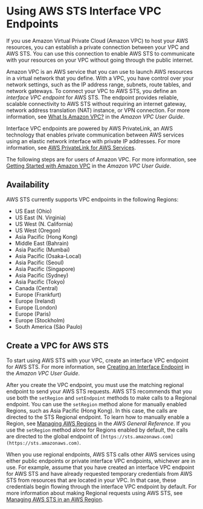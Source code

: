 # Using AWS STS Interface VPC Endpoints<a name="id_credentials_sts_vpce"></a>

If you use Amazon Virtual Private Cloud \(Amazon VPC\) to host your AWS resources, you can establish a private connection between your VPC and AWS STS\. You can use this connection to enable AWS STS to communicate with your resources on your VPC without going through the public internet\.

Amazon VPC is an AWS service that you can use to launch AWS resources in a virtual network that you define\. With a VPC, you have control over your network settings, such as the IP address range, subnets, route tables, and network gateways\. To connect your VPC to AWS STS, you define an *interface VPC endpoint* for AWS STS\. The endpoint provides reliable, scalable connectivity to AWS STS without requiring an internet gateway, network address translation \(NAT\) instance, or VPN connection\. For more information, see [What Is Amazon VPC?](https://docs.aws.amazon.com/vpc/latest/userguide/VPC_Introduction.html) in the *Amazon VPC User Guide*\.

Interface VPC endpoints are powered by AWS PrivateLink, an AWS technology that enables private communication between AWS services using an elastic network interface with private IP addresses\. For more information, see [AWS PrivateLink for AWS Services](https://docs.aws.amazon.com/vpc/latest/userguide/vpce-interface.html)\.

The following steps are for users of Amazon VPC\. For more information, see [Getting Started with Amazon VPC](https://docs.aws.amazon.com/vpc/latest/userguide/GetStarted.html) in the *Amazon VPC User Guide*\.

## Availability<a name="id_credentials_sts_vpce_availability"></a>

AWS STS currently supports VPC endpoints in the following Regions:
+ US East \(Ohio\)
+ US East \(N\. Virginia\)
+ US West \(N\. California\)
+ US West \(Oregon\)
+ Asia Pacific \(Hong Kong\)
+ Middle East \(Bahrain\)
+ Asia Pacific \(Mumbai\)
+ Asia Pacific \(Osaka\-Local\)
+ Asia Pacific \(Seoul\)
+ Asia Pacific \(Singapore\)
+ Asia Pacific \(Sydney\)
+ Asia Pacific \(Tokyo\)
+ Canada \(Central\)
+ Europe \(Frankfurt\)
+ Europe \(Ireland\)
+ Europe \(London\)
+ Europe \(Paris\)
+ Europe \(Stockholm\)
+ South America \(São Paulo\)

## Create a VPC for AWS STS<a name="id_credentials_sts_vpce_create"></a>

To start using AWS STS with your VPC, create an interface VPC endpoint for AWS STS\. For more information, see [Creating an Interface Endpoint](https://docs.aws.amazon.com/vpc/latest/userguide/vpce-interface.html) in the *Amazon VPC User Guide*\.

After you create the VPC endpoint, you must use the matching regional endpoint to send your AWS STS requests\. AWS STS recommends that you use both the `setRegion` and `setEndpoint` methods to make calls to a Regional endpoint\. You can use the `setRegion` method alone for manually enabled Regions, such as Asia Pacific \(Hong Kong\)\. In this case, the calls are directed to the STS Regional endpoint\. To learn how to manually enable a Region, see [Managing AWS Regions](https://docs.aws.amazon.com/general/latest/gr/rande-manage.html) in the *AWS General Reference*\. If you use the `setRegion` method alone for Regions enabled by default, the calls are directed to the global endpoint of `[https://sts.amazonaws.com](https://sts.amazonaws.com)`\.

When you use regional endpoints, AWS STS calls other AWS services using either public endpoints or private interface VPC endpoints, whichever are in use\. For example, assume that you have created an interface VPC endpoint for AWS STS and have already requested temporary credentials from AWS STS from resources that are located in your VPC\. In that case, these credentials begin flowing through the interface VPC endpoint by default\. For more information about making Regional requests using AWS STS, see [Managing AWS STS in an AWS Region](id_credentials_temp_enable-regions.md)\.
